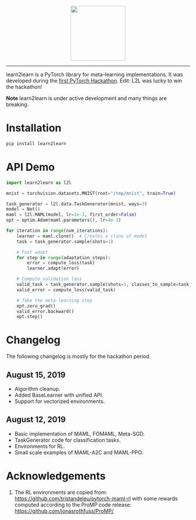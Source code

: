 <p align="center"><img src="https://raw.githubusercontent.com/seba-1511/learn2learn/gh-pages/assets/img/l2l-full.png" height="150px" /></p>

--------------------------------------------------------------------------------

learn2learn is a PyTorch library for meta-learning implementations.
It was developed during the [first PyTorch Hackathon](http://pytorchmpk.devpost.com/). Edit: L2L was lucky to win the hackathon!

**Note** learn2learn is under active development and many things are breaking.

# Installation

~~~bash
pip install learn2learn
~~~

# API Demo

~~~python
import learn2learn as l2l

mnist = torchvision.datasets.MNIST(root="/tmp/mnist", train=True)

task_generator = l2l.data.TaskGenerator(mnist, ways=3)
model = Net()
maml = l2l.MAML(model, lr=1e-3, first_order=False)
opt = optim.Adam(maml.parameters(), lr=4e-3)

for iteration in range(num_iterations):
    learner = maml.clone()  # Creates a clone of model
    task = task_generator.sample(shots=1)

    # Fast adapt
    for step in range(adaptation_steps):
        error = compute_loss(task)
        learner.adapt(error)

    # Compute validation loss
    valid_task = task_generator.sample(shots=1, classes_to_sample=task.sampled_classes)
    valid_error = compute_loss(valid_task)

    # Take the meta-learning step
    opt.zero_grad()
    valid_error.backward()
    opt.step()
~~~

# Changelog

The following changelog is mostly for the hackathon period.

## August 15, 2019

* Algorithm cleanup.
* Added BaseLearner with unified API.
* Support for vectorized environments.

## August 12, 2019

* Basic implementation of MAML, FOMAML, Meta-SGD.
* TaskGenerator code for classification tasks.
* Environments for RL.
* Small scale examples of MAML-A2C and MAML-PPO.

# Acknowledgements

1. The RL environments are copied from: https://github.com/tristandeleu/pytorch-maml-rl with some rewards computed according to the ProMP code release: https://github.com/jonasrothfuss/ProMP/

